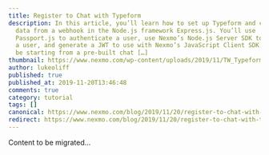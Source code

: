 ```yaml
---
title: Register to Chat with Typeform
description: In this article, you’ll learn how to set up Typeform and capture
  data from a webhook in the Node.js framework Express.js. You’ll use
  Passport.js to authenticate a user, use Nexmo’s Node.js Server SDK to register
  a user, and generate a JWT to use with Nexmo’s JavaScript Client SDK. You’ll
  be starting from a pre-built chat […]
thumbnail: https://www.nexmo.com/wp-content/uploads/2019/11/TW_Typeform_1200x675.png
author: lukeoliff
published: true
published_at: 2019-11-20T13:46:48
comments: true
category: tutorial
tags: []
canonical: https://www.nexmo.com/blog/2019/11/20/register-to-chat-with-typeform-dr
redirect: https://www.nexmo.com/blog/2019/11/20/register-to-chat-with-typeform-dr
---
```

Content to be migrated...